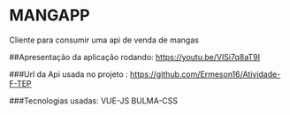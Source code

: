# MANGAPP
Cliente para consumir uma api de venda de mangas

##Apresentação da aplicação rodando:
https://youtu.be/VlSi7q8aT9I

###Url da Api usada no projeto :
https://github.com/Ermeson16/Atividade-F-TEP

###Tecnologias usadas:
VUE-JS
BULMA-CSS


